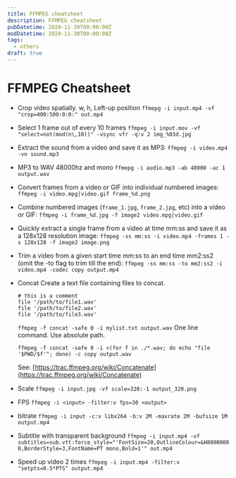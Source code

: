 ```yaml
---
title: FFMPEG cheatsheet
description: FFMPEG cheatsheet
pubDatetime: 2024-11-30T00:00:00Z
modDatetime: 2024-11-30T00:00:00Z
tags:
  - others
draft: true
---
```


# FFMPEG Cheatsheet

- Crop video spatially. w, h, Left-up position
    `ffmepg -i input.mp4 -vf "crop=400:500:0:0:" out.mp4`
- Select 1 frame out of every 10 frames
    `ffmpeg -i input.mov -vf "select=not(mod(n\,10))" -vsync vfr -q:v 2 img_%03d.jpg`
- Extract the sound from a video and save it as MP3:
	`ffmpeg -i video.mp4 -vn sound.mp3`
- MP3 to WAV 48000hz and mono
	`ffmepg -i audio.mp3 -ab 48000 -ac 1 output.wav`
- Convert frames from a video or GIF into individual numbered images:
	`ffmpeg -i video.mpg|video.gif frame_%d.png`
- Combine numbered images (`frame_1.jpg`, `frame_2.jpg`, etc) into a video or GIF:
	`ffmpeg -i frame_%d.jpg -f image2 video.mpg|video.gif`
- Quickly extract a single frame from a video at time mm:ss and save it as a 128x128 resolution image:
	`ffmpeg -ss mm:ss -i video.mp4 -frames 1 -s 128x128 -f image2 image.png`
- Trim a video from a given start time mm:ss to an end time mm2:ss2 (omit the -to flag to trim till the end):
	`ffmpeg -ss mm:ss -to mm2:ss2 -i video.mp4 -codec copy output.mp4`
- Concat
    Create a text file containing files to concat.

    ```
    # this is a comment
    file '/path/to/file1.wav'
    file '/path/to/file2.wav'
    file '/path/to/file3.wav'
    ```

    `ffmpeg -f concat -safe 0 -i mylist.txt output.wav`
    One line command. Use absolute path.

    `ffmpeg -f concat -safe 0 -i <(for f in ./*.wav; do echo "file '$PWD/$f'"; done) -c copy output.wav`

    See: [https://trac.ffmpeg.org/wiki/Concatenate](https://trac.ffmpeg.org/wiki/Concatenate)
- Scale
    `ffmpeg -i input.jpg -vf scale=320:-1 output_320.png`
- FPS
    `ffmpeg -i <input> -filter:v fps=30 <output>`
- bitrate
    `ffmpeg -i input -c:v libx264 -b:v 2M -maxrate 2M -bufsize 1M output.mp4`

- Subtitle with transparent background
	  `ffmpeg -i input.mp4 -vf subtitles=sub.vtt:force_style="'FontSize=20,OutlineColour=&H80000000,BorderStyle=3,FontName=PT mono,Bold=1'" out.mp4`
- Speed up video 2 times
	  `ffmpeg -i input.mp4 -filter:v "setpts=0.5*PTS" output.mp4`
